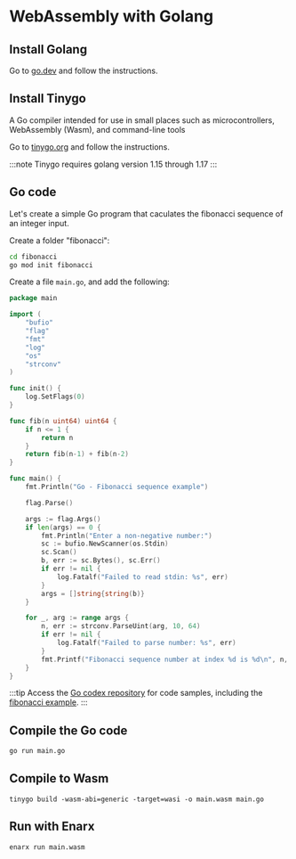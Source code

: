 # WebAssembly with Golang

## Install Golang

Go to [go.dev](https://go.dev/) and follow the instructions.

## Install Tinygo

A Go compiler intended for use in small places such as microcontrollers, WebAssembly (Wasm), and command-line tools

Go to [tinygo.org](https://tinygo.org/getting-started/install/) and follow the instructions.

:::note
Tinygo requires golang version 1.15 through 1.17
:::

## Go code

Let's create a simple Go program that caculates the fibonacci sequence of an integer input.

Create a folder "fibonacci":

```bash
cd fibonacci
go mod init fibonacci
```

Create a file `main.go`, and add the following:

```go
package main

import (
	"bufio"
	"flag"
	"fmt"
	"log"
	"os"
	"strconv"
)

func init() {
	log.SetFlags(0)
}

func fib(n uint64) uint64 {
	if n <= 1 {
		return n
	}
	return fib(n-1) + fib(n-2)
}

func main() {
	fmt.Println("Go - Fibonacci sequence example")

	flag.Parse()

	args := flag.Args()
	if len(args) == 0 {
		fmt.Println("Enter a non-negative number:")
		sc := bufio.NewScanner(os.Stdin)
		sc.Scan()
		b, err := sc.Bytes(), sc.Err()
		if err != nil {
			log.Fatalf("Failed to read stdin: %s", err)
		}
		args = []string{string(b)}
	}

	for _, arg := range args {
		n, err := strconv.ParseUint(arg, 10, 64)
		if err != nil {
			log.Fatalf("Failed to parse number: %s", err)
		}
		fmt.Printf("Fibonacci sequence number at index %d is %d\n", n, fib(n))
	}
}

```
:::tip
Access the [Go codex repository](https://github.com/enarx/codex/tree/main/Go) for code samples, including the [fibonacci example](https://github.com/enarx/codex/tree/main/Go/fibonacci).
:::

## Compile the Go code

```bash
go run main.go
```

## Compile to Wasm

```
tinygo build -wasm-abi=generic -target=wasi -o main.wasm main.go
```

## Run with Enarx

```bash
enarx run main.wasm
```

